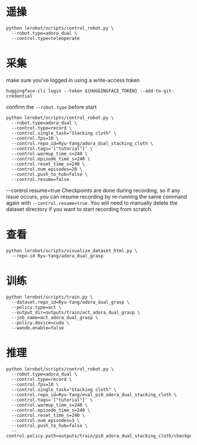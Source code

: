 # 遥操

```
python lerobot/scripts/control_robot.py \
  --robot.type=adora_dual \
  --control.type=teleoperate
```

# 采集


make sure you've logged in using a write-access token


```
huggingface-cli login --token ${HUGGINGFACE_TOKEN} --add-to-git-credential
```

confirm the `--robot.type` before start

```
python lerobot/scripts/control_robot.py \
  --robot.type=adora_dual \
  --control.type=record \
  --control.single_task="Stacking cloth" \
  --control.fps=10 \
  --control.repo_id=Ryu-Yang/adora_dual_stacking_cloth \
  --control.tags='["tutorial"]' \
  --control.warmup_time_s=240 \
  --control.episode_time_s=240 \
  --control.reset_time_s=240 \
  --control.num_episodes=20 \
  --control.push_to_hub=false \
  --control.resume=false

```
  --control.resume=true
Checkpoints are done during recording, so if any issue occurs, you can resume recording by re-running the same command again with `--control.resume=true`. You will need to manually delete the dataset directory if you want to start recording from scratch.

# 查看

```
python lerobot/scripts/visualize_dataset_html.py \
  --repo-id Ryu-Yang/adora_dual_grasp
```

# 训练

```
python lerobot/scripts/train.py \
  --dataset.repo_id=Ryu-Yang/adora_dual_grasp \
  --policy.type=act \
  --output_dir=outputs/train/act_adora_dual_grasp \
  --job_name=act_adora_dual_grasp \
  --policy.device=cuda \
  --wandb.enable=false
```

# 推理
```
python lerobot/scripts/control_robot.py \
  --robot.type=adora_dual \
  --control.type=record \
  --control.fps=10 \
  --control.single_task="Stacking cloth" \
  --control.repo_id=Ryu-Yang/eval_pi0_adora_dual_stacking_cloth \
  --control.tags='["tutorial"]' \
  --control.warmup_time_s=240 \
  --control.episode_time_s=240 \
  --control.reset_time_s=240 \
  --control.num_episodes=3 \
  --control.push_to_hub=false \
  --control.policy.path=outputs/train/pi0_adora_dual_stacking_cloth/checkpoints/150000/pretrained_model
```
